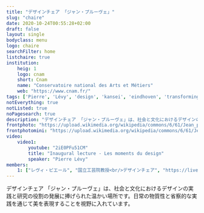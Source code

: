 ```yaml
---
title: "デザインチェア 「ジャン・プルーヴェ」"
slug: "chaire"
date: 2020-10-24T00:55:28+02:00
draft: false
layout: single
bodyclass: menu
logo: chaire
searchFilter: home
listchaire: true
institution:
    heig: 1
    logo: cnam
    short: Cnam
    name: "Conservatoire national des Arts et Métiers"
    web: "https://www.cnam.fr/"
tags: ['Pierre', 'Lévy', 'design', 'kansei', 'eindhoven', 'transforming_practices']
notEverything: true
notListed: true
noPagesearch: true
description: "デザインチェア 「ジャン・プルーヴェ」は、社会と文化におけるデザインの実践と研究の役割の発展に捧げられた温かい場所です。日常の物質性と省察的な実践を通じて美を表現することを視野に入れています。"
frontphoto: "https://upload.wikimedia.org/wikipedia/commons/6/61/Jean_prouv%C3%A9%2C_sedia_smontabile_%28CB_22_poi_n._301%29%2C_1947_ca.JPG"
frontphotomini: "https://upload.wikimedia.org/wikipedia/commons/6/61/Jean_prouv%C3%A9%2C_sedia_smontabile_%28CB_22_poi_n._301%29%2C_1947_ca.JPG"
video:
    video1:
        youtube: "2iE0PFu51CM"
        title: "Inaugural lecture - Les moments du design"
        speaker: "Pierre Lévy"
members:
    1: ["レヴィ・ピエール", "国立工芸院教授<br/>デザインチェア", "https://live.staticflickr.com/65535/51393282608_d943089e8d.jpg", "/"]
---
```

デザインチェア 「ジャン・プルーヴェ」は、社会と文化におけるデザインの実践と研究の役割の発展に捧げられた温かい場所です。日常の物質性と省察的な実践を通じて美を表現することを視野に入れています。